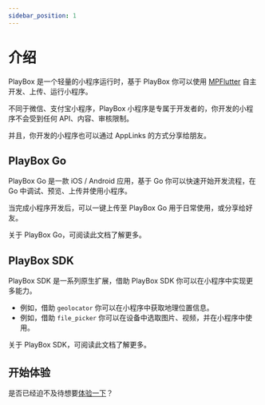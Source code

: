 ```yaml
---
sidebar_position: 1
---
```


# 介绍

PlayBox 是一个轻量的小程序运行时，基于 PlayBox 你可以使用 [MPFlutter](https://mpflutter.com) 自主开发、上传、运行小程序。

不同于微信、支付宝小程序，PlayBox 小程序是专属于开发者的，你开发的小程序不会受到任何 API、内容、审核限制。

并且，你开发的小程序也可以通过 AppLinks 的方式分享给朋友。

## PlayBox Go

PlayBox Go 是一款 iOS / Android 应用，基于 Go 你可以快速开始开发流程，在 Go 中调试、预览、上传并使用小程序。

当完成小程序开发后，可以一键上传至 PlayBox Go 用于日常使用，或分享给好友。

关于 PlayBox Go，可阅读此文档了解更多。

## PlayBox SDK

PlayBox SDK 是一系列原生扩展，借助 PlayBox SDK 你可以在小程序中实现更多能力。

- 例如，借助 `geolocator` 你可以在小程序中获取地理位置信息。
- 例如，借助 `file_picker` 你可以在设备中选取图片、视频，并在小程序中使用。

关于 PlayBox SDK，可阅读此文档了解更多。

## 开始体验

是否已经迫不及待想要[体验一下](./tutorial/env-setup)？


